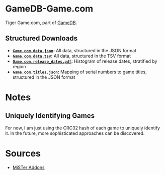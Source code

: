 # GameDB-Game.com
Tiger Game.com, part of [GameDB](https://github.com/niemasd/GameDB).

## Structured Downloads
* **[`Game.com.data.json`](https://github.com/niemasd/GameDB-Game.com/releases/latest/download/Game.com.data.json):** All data, structured in the JSON format
* **[`Game.com.data.tsv`](https://github.com/niemasd/GameDB-Game.com/releases/latest/download/Game.com.data.tsv):** All data, structured in the TSV format
* **[`Game.com.release_dates.pdf`](https://github.com/niemasd/GameDB-Game.com/releases/latest/download/Game.com.release_dates.pdf):** Histogram of release dates, stratified by region
* **[`Game.com.titles.json`](https://github.com/niemasd/GameDB-Game.com/releases/latest/download/Game.com.titles.json):** Mapping of serial numbers to game titles, structured in the JSON format

# Notes

## Uniquely Identifying Games

For now, I am just using the CRC32 hash of each game to uniquely identify it. In the future, more sophisticated approaches can be discovered.

# Sources

* [MiSTer Addons](https://misteraddons.com/)
